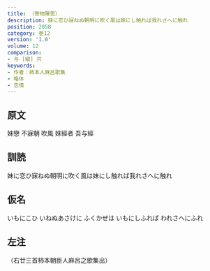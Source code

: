 ```yaml
---
title: （寄物陳思）
description: 妹に恋ひ寐ねぬ朝明に吹く風は妹にし触れば我れさへに触れ
position: 2858
category: 巻12
version: '1.0'
volume: 12
comparison:
- 与 [細] 共
keywords:
- 作者：柿本人麻呂歌集
- 略体
- 恋情
---
```


## 原文

妹戀 不寐朝 吹風 妹經者 吾与經

## 訓読

妹に恋ひ寐ねぬ朝明に吹く風は妹にし触れば我れさへに触れ

## 仮名

いもにこひ いねぬあさけに ふくかぜは いもにしふれば われさへにふれ

## 左注

（右廿三首柿本朝臣人麻呂之歌集出）
